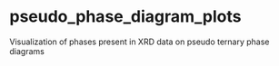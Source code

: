 # pseudo_phase_diagram_plots
Visualization of phases present in XRD data on pseudo ternary phase diagrams
